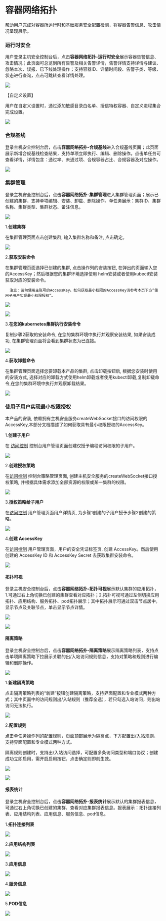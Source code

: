# 容器网络拓扑

帮助用户完成对容器所运行时和基础服务安全配置检测，将容器告警信息、攻击情况呈现展示。

### 运行时安全

用户登录主机安全控制台后，点击**容器网络拓扑-运行时安全**展示容器告警信息、攻击情况；此页面可总览到所有告警及相关告警详情，告警详情支持详情与建议、忽略本次、误报、已下线处理操作；支持容器ID、详情时间段、告警子类、等级、状态进行查询，点击可跳转查看详情处理。

![](../../../../image/Endpoint-Security/container1.png)

【自定义设置】

用户在自定义设置时，通过添加敏感目录白名单、授信特权容器、自定义进程集合完成设置。

![](../../../../image/Endpoint-Security/container2.png)

### 合规基线

登录主机安全控制台后，点击**容器网络拓扑-合规基线**进入合规基线页面；此页面展示新增合规基线检查结果，支持单项立即执行、编辑、删除操作。点击单任务可查看详情，详情包含：通过率、未通过项、合规容器占比、合规容器及对应操作。 

![](../../../../image/Endpoint-Security/container3.png)

### 集群管理

登录主机安全控制台后，点击**容器网络拓扑-集群管理**进入集群管理页面；展示已创建的集群，支持单项编辑、安装、卸载、删除操作。单任务展示：集群ID、集群名称、集群类型、集群状态、备注信息。

![](../../../../image/Endpoint-Security/jqaq1.png)

1.**创建集群**

在集群管理页面点击创建集群, 输入集群名称和备注, 点击确定。

![](../../../../image/Endpoint-Security/jqaq2.png)

2.**获取安装命令**

在集群管理页面选择已创建的集群, 点击操作列的安装按钮, 在弹出的页面输入您的AccessKey；然后根据您的集群环境选择使用 helm安装或者使用kubectl安装获取对应的安装命令。 

      注意：请勿使用主账号的AccessKey。如何获取最小权限的AccessKey请参考本页下方“使用子用户实现最小权限授权”。

![](../../../../image/Endpoint-Security/jqaq3.png)

![](../../../../image/Endpoint-Security/jqaq4.png)

3.**在您的kubernetes集群执行安装命令**

复制步骤2获取的安装命令, 在您的集群环境中执行并观察安装结果, 如果安装成功, 在集群管理页面将会看到集群状态为已连接。

![](../../../../image/Endpoint-Security/jqaq5.png)

4.**获取卸载命令**

在集群管理页面选择您要卸载本产品的集群, 点击卸载按钮后, 根据您安装时使用的安装方式, 选择对应的卸载方式使用helm卸载或者使用kubectl卸载,复制卸载命令,在您的集群环境中执行并观察卸载结果。

![](../../../../image/Endpoint-Security/jqaq6.png)

### 使用子用户实现最小权限授权

本产品的安装, 依赖拥有主机安全服务createWebSocket接口的访问权限的AccessKey,本部分文档描述了如何获取具有最小权限授权的AccessKey。

1.**创建子用户**

在 [访问控制](https://iam-console.jdcloud.com/subUser/list) 控制台用户管理页面创建仅授予编程访问权限的子用户。

![](../../../../image/Endpoint-Security/zxqxsq1.png)

2.**创建授权策略**

在[访问控制](https://iam-console.jdcloud.com/policy/list) 控制台策略管理页面, 创建主机安全服务的createWebSocket接口授权策略, 并根据具体需求添加全部资源的权限或某一集群的权限。

![](../../../../image/Endpoint-Security/zxqxsq2.png)

3.**授权策略给子用户**

在[访问控制](https://iam-console.jdcloud.com/subUser/list) 用户管理页面用户详情页, 为步骤1创建的子用户授予步骤2创建的策略。

![](../../../../image/Endpoint-Security/zxqxsq3.png)

4.**创建 AccessKey**

在[访问控制](https://iam-console.jdcloud.com/subUser/list) 用户管理页面，用户的安全凭证标签页, 创建 AccessKey。然后使用创建的 AccessKey ID 和 AccessKey Secret 去获取集群安装命令。

![](../../../../image/Endpoint-Security/zxqxsq4.png)

#### 拓扑可视

登录主机安全控制台后，点击**容器网络拓扑-拓扑可视**展示默认集群的应用拓扑，1.可通过右上角切换已创建的集群查看对应拓扑；2.拓扑可视可通过左侧切换应用拓扑、应用结构、服务拓扑、pod拓扑展示；其中拓扑展示可通过双击节点居中，显示节点及关联节点，单击显示节点详情。

![](../../../../image/Endpoint-Security/tpks11.png)

![](../../../../image/Endpoint-Security/tpks12.png)

#### 隔离策略

登录主机安全控制台后，点击**容器网络拓扑-隔离策略**展示隔离策略列表，支持点击单项隔离策略下拉展示关联的出/入站访问规则信息，支持对策略和规则进行编辑和删除操作。

![](../../../../image/Endpoint-Security/glce00.png)

1.**新建隔离策略**

点击隔离策略列表的“新建”按钮创建隔离策略，支持界面配置和专业模式两种方式；其中页面中的访问规则出/入站规则（推荐全选），若只勾选入站访问，则出站访问无法执行。

![](../../../../image/Endpoint-Security/glce01.png)

2.**配置规则**

点击单任务操作列的配置规则，页面顶部展示为隔离点，下方配置出/入站规则，支持界面配置和专业模式两种方式。

隔离规则创建时，支持出/入站访问选择，可配置多条访问类型和端口协议；创建成功立即启用，需开启启用按钮，点击确定则即刻生效。

![](../../../../image/Endpoint-Security/glce03.png)

![](../../../../image/Endpoint-Security/glce04.png)

#### 报表统计

登录主机安全控制台后，点击**容器网络拓扑-报表统计**展示默认的集群报表信息，可通过右上角切换已创建的集群，查看对应集群报表信息。报表展示：拓扑连接列表、应用结构列表、应用信息、服务信息、pod信息。

1.**拓扑连接列表**

![](../../../../image/Endpoint-Security/bbtjbbtj1.png)

2.**应用结构列表**

![](../../../../image/Endpoint-Security/bbtjbbtj2.png)

3.**应用信息**

![](../../../../image/Endpoint-Security/bbtjbbtj3.png)

4.**服务信息**

![](../../../../image/Endpoint-Security/bbtjbbtj4.png)

5.**POD信息**

![](../../../../image/Endpoint-Security/bbtjbbtj5.png)
